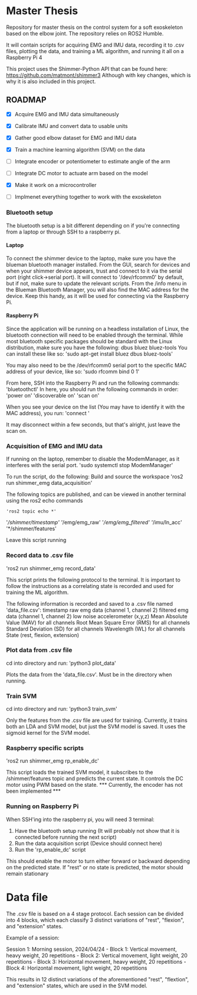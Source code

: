 # Master Thesis
Repository for master thesis on the control system for a soft exoskeleton based on the elbow joint.
The repository relies on ROS2 Humble.

It will contain scripts for acquiring EMG and IMU data, recording it to .csv files, plotting the data, and training a ML algorithm, and running it all on a Raspberry Pi 4

This project uses the Shimmer-Python API that can be found here:
https://github.com/matmont/shimmer3
Although with key changes, which is why it is also included in this project.

## ROADMAP

- [x] Acquire EMG and IMU data simultaneously
- [x] Calibrate IMU and convert data to usable units
- [x] Gather good elbow dataset for EMG and IMU data
- [x] Train a machine learning algorithm  (SVM) on the data
- [ ] Integrate encoder or potentiometer to estimate angle of the arm
- [ ] Integrate DC motor to actuate arm based on the model
- [x] Make it work on a microcontroller
- [ ] Implmenet everything together to work with the exoskeleton


### Bluetooth setup
The bluetooth setup is a bit different depending on if you're connecting from a laptop or through SSH to a raspberry pi.

#### Laptop
To connect the shimmer device to the laptop, make sure you have the blueman bluetooth manager installed.
From the GUI, search for devices and when your shimmer device appears, trust and connect to it via the serial port (right click->serial port).
It will connect to '/dev/rfcomm0' by default, but if not, make sure to update the relevant scripts.
From the /info menu in the Blueman Bluetooth Manager, you will also find the MAC address for the device. Keep this handy, as it will be used for connecting via the Raspberry Pi.

#### Raspberry Pi
Since the application will be running on a headless installation of Linux, the bluetooth connection will need to be enabled through the terminal.
While most bluetooth specific packages should be standard with the Linux distribution, make sure you have the following:
dbus
bluez
bluez-tools
You can install these like so: 'sudo apt-get install bluez dbus bluez-tools'

You may also need to be the /dev/rfcomm0 serial port to the specific MAC address of your device, like so:
'sudo rfcomm bind 0 <MAC address> 1'

From here, SSH into the Raspberry Pi and run the following commands:
'bluetoothctl'
In here, you should run the following commands in order:
'power on'
'discoverable on'
'scan on'

When you see your device on the list (You may have to identify it with the MAC address), you run:
'connect <MAC address>'

It may disconnect within a few seconds, but that's alright, just leave the scan on.

### Acquisition of EMG and IMU data
If running on the laptop, remember to disable the ModemManager, as it interferes with the serial port.
    'sudo systemctl stop ModemManager'

To run the script, do the following:
Build and source the workspace
    'ros2 run shimmer_emg data_acquisition'

The following topics are published, and can be viewed in another terminal using the ros2 echo commands

    'ros2 topic echo *'

'*/shimmer/timestamp'
'*/emg/emg_raw'
'*/emg/emg_filtered'
'*/imu/ln_acc'
'*/shimmer/features'

Leave this script running

### Record data to .csv file
'ros2 run shimmer_emg record_data'

This script prints the following protocol to the terminal. It is important to follow the instructions as a correlating state is recorded and used for training the ML algorithm.

The following information is recorded and saved to a .csv file named 'data_file.csv':
timestamp
raw emg data (channel 1, channel 2)
filtered emg data (channel 1, channel 2)
low noise accelerometer (x,y,z)
Mean Absolute Value (MAV) for all channels
Root Mean Square Error (RMS) for all channels
Standard Deviation (SD) for all channels
Wavelength (WL) for all channels
State (rest, flexion, extension)

### Plot data from .csv file
cd into directory and run:
    'python3 plot_data'

Plots the data from the 'data_file.csv'. Must be in the directory when running.

### Train SVM
cd into directory and run:
    'python3 train_svm'

Only the features from the .csv file are used for training.
Currently, it trains both an LDA and SVM model, but just the SVM model is saved.
It uses the sigmoid kernel for the SVM model.

### Raspberry specific scripts
'ros2 run shimmer_emg rp_enable_dc'

This script loads the trained SVM model, it subscribes to the /shimmer/features topic and predicts the current state.
It controls the DC motor using PWM based on the state.
*** Currently, the encoder has not been implemented ***

### Running on Raspberry Pi
When SSH'ing into the raspberry pi, you will need 3 terminal:

1. Have the bluetooth setup running (It will probably not show that it is connected before running the next script)
2. Run the data acquisition script (Device should connect here)
3. Run the 'rp_enable_dc' script

This should enable the motor to turn either forward or backward depending on the predicted state. If "rest" or no state is predicted, the motor should remain stationary

# Data file
The .csv file is based on a 4 stage protocol.
Each session can be divided into 4 blocks, which each classify 3 distinct variations of "rest", "flexion", and "extension" states.

Example of a session:

Session 1: Morning session, 2024/04/24
    - Block 1: Vertical movement, heavy weight, 20 repetitions
    - Block 2: Vertical movement, light weight, 20 repetitions
    - Block 3: Horizontal movement, heavy weight, 20 repetitions
    - Block 4: Horizontal movement, light weight, 20 repetitions

This results in 12 distinct variations of the aforementioned "rest", "flextion", and "extension" states, which are used in the SVM model.